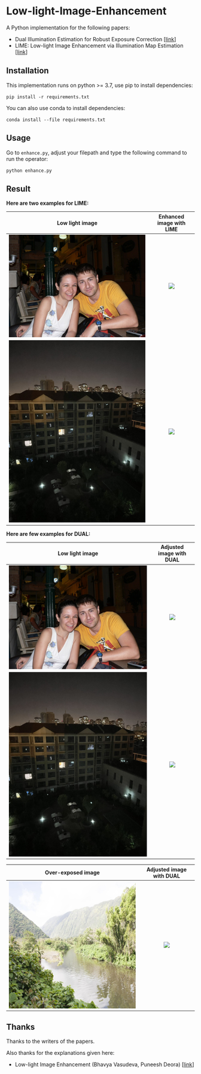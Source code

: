 # Low-light-Image-Enhancement

A Python implementation for the following papers:

 * Dual Illumination Estimation for Robust Exposure Correction [[link](https://arxiv.org/pdf/1910.13688.pdf)]
 * LIME: Low-light Image Enhancement via Illumination Map Estimation [[link](https://ieeexplore.ieee.org/document/7782813)]

## Installation
This implementation runs on python >= 3.7, use pip to install dependencies:
```shell
pip install -r requirements.txt
```

You can also use conda to install dependencies:

```shell
conda install --file requirements.txt
```

## Usage

Go to ```enhance.py```, adjust your filepath and type the following command to run the operator:

```shell
python enhance.py
```

## Result

**Here are two examples for LIME:**

| Low light image  | Enhanced image with LIME  |
|:----------------:|:-------------------------:|
| ![](pics/2.jpg)  | ![](pics/output/LIME_2.jpg)  |
| ![](pics/wx.jpg) | ![](pics/output/LIME_wx.jpg) |

**Here are few examples for DUAL:**

| Low light image  | Adjusted image with DUAL  |
|:----------------:|:-------------------------:|
| ![](pics/2.jpg)  | ![](pics/output/DUAL_result_2.jpg)  |
| ![](pics/wx.jpg) | ![](pics/output/DUAL_result_wx.jpg) |

| Over-exposed image  | Adjusted image with DUAL  |
|:----------------:|:-------------------------:|
| ![](pics/over_exposed_1.png)  | ![](pics/output/DUAL_result_over_exposed_1.png)  |

## Thanks

Thanks to the writers of the papers.

Also thanks for the explanations given here:

 * Low-light Image Enhancement (Bhavya Vasudeva, Puneesh Deora) [[link](https://drive.google.com/file/d/1aph-GUsr_Br2dMLTR3e0kYqAM5aThmj1/view)]
